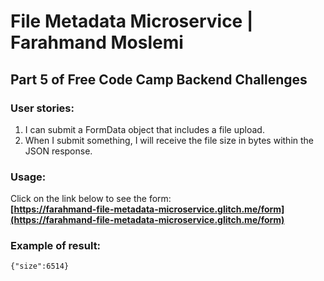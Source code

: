# File Metadata Microservice | Farahmand Moslemi

## Part 5 of Free Code Camp Backend Challenges

### User stories:
1. I can submit a FormData object that includes a file upload.
2. When I submit something, I will receive the file size in bytes within the JSON response.

### Usage:
Click on the link below to see the form:  
**[https://farahmand-file-metadata-microservice.glitch.me/form](https://farahmand-file-metadata-microservice.glitch.me/form)**

### Example of result:
`{"size":6514}`